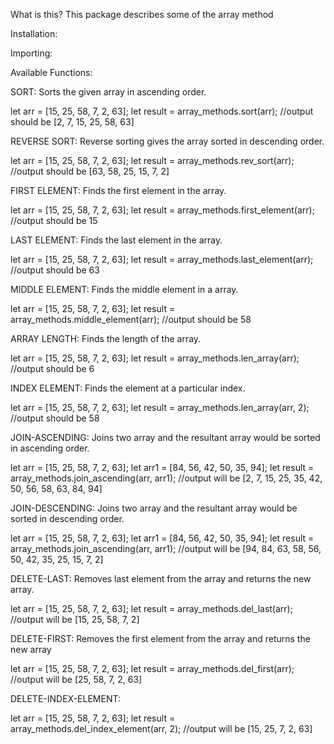 What is this?
    This package describes some of the array method

Installation:

Importing:

Available Functions:

SORT:
Sorts the given array in ascending order.

let arr = [15, 25, 58, 7, 2, 63];
let result = array_methods.sort(arr); //output should be [2, 7, 15, 25, 58, 63]

REVERSE SORT:
Reverse sorting gives the array sorted in descending order.

let arr = [15, 25, 58, 7, 2, 63];
let result = array_methods.rev_sort(arr); //output should be [63, 58, 25, 15, 7, 2]

FIRST ELEMENT:
Finds the first element in the array.

let arr = [15, 25, 58, 7, 2, 63];
let result = array_methods.first_element(arr); //output should be 15

LAST ELEMENT:
Finds the last element in the array.

let arr = [15, 25, 58, 7, 2, 63];
let result = array_methods.last_element(arr); //output should be 63

MIDDLE ELEMENT:
Finds the middle element in a array.

let arr = [15, 25, 58, 7, 2, 63];
let result = array_methods.middle_element(arr); //output should be 58

ARRAY LENGTH:
Finds the length of the array.

let arr = [15, 25, 58, 7, 2, 63];
let result = array_methods.len_array(arr); //output should be 6

INDEX ELEMENT:
Finds the element at a particular index.

let arr = [15, 25, 58, 7, 2, 63];
let result = array_methods.len_array(arr, 2); //output should be 58

JOIN-ASCENDING:
Joins two array and the resultant array would be sorted in ascending order.

let arr = [15, 25, 58, 7, 2, 63];
let arr1 = [84, 56, 42, 50, 35, 94];
let result = array_methods.join_ascending(arr, arr1); //output will be [2, 7, 15, 25, 35, 42, 50, 56, 58, 63, 84, 94]

JOIN-DESCENDING:
Joins two array and the resultant array would be sorted in descending order.

let arr = [15, 25, 58, 7, 2, 63];
let arr1 = [84, 56, 42, 50, 35, 94];
let result = array_methods.join_ascending(arr, arr1); //output will be [94, 84, 63, 58, 56, 50, 42, 35, 25, 15, 7, 2]

DELETE-LAST:
Removes last element from the array and returns the new array.

let arr = [15, 25, 58, 7, 2, 63];
let result = array_methods.del_last(arr); //output will be [15, 25, 58, 7, 2]

DELETE-FIRST:
Removes the first element from the array and returns the new array

let arr = [15, 25, 58, 7, 2, 63];
let result = array_methods.del_first(arr); //output will be [25, 58, 7, 2, 63]

DELETE-INDEX-ELEMENT:

let arr = [15, 25, 58, 7, 2, 63];
let result = array_methods.del_index_element(arr, 2); //output will be [15, 25, 7, 2, 63]
